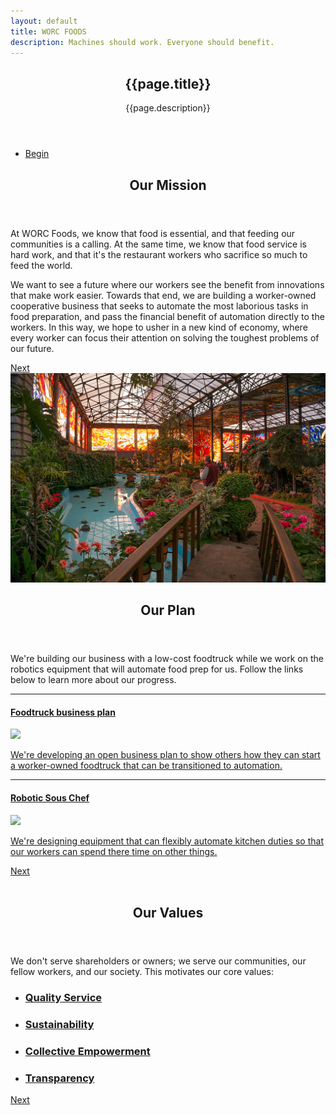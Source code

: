 ```yaml
---
layout: default
title: WORC FOODS
description: Machines should work. Everyone should benefit.
---
```

<section id="header">
    <header class="major">
        <h1>{{page.title}}</h1>
        <p>{{page.description}}</p>
    </header>
    <div class="container">
        <ul class="actions">
            <li><a href="#one" class="button special scrolly">Begin</a></li>
        </ul>
    </div>
</section>
<!-- One -->
<section id="one" class="main special">
    <div class="container">
        <!-- <span class="image fit primary"><img src="assets/images/pic01.jpg" alt="" /></span> -->
        <div class="content">
            <header class="major">
                <h2>Our Mission</h2>
            </header>
            <p>At WORC Foods, we know that food is essential, and that feeding our communities is a calling. At the same time, we know that food service is hard work, and that it's the restaurant workers who sacrifice so much to feed the world.
            </p>
            <p>We want to see a future where our workers see the benefit from innovations that make work easier. Towards that end, we are building a worker-owned cooperative business that seeks to automate the most laborious tasks in food preparation, and pass the financial benefit of automation directly to the workers.  In this way, we hope to usher in a new kind of economy, where every worker can focus their attention on solving the toughest problems of our future.</p>
        </div>
        <a href="#two" class="goto-next scrolly">Next</a>
    </div>
</section>

<!-- two -->
<section id="two" class="main special">
    <div class="container">
        <span class="image fit primary"><img src="assets/images/solarpunk.jpg" alt="" /></span>
        <div class="content">
            <header class="major">
                <h2>Our Plan</h2>
            </header>
            <p>We're building our business with a low-cost foodtruck while we work on the robotics equipment that will automate food prep for us. Follow the links below to learn more about our progress. </p>
            <hr/>
            <div>
                <h4><a href="plan">Foodtruck business plan</a></h4>
                <span class="image fit"><a href="plan"><img src="https://docs.google.com/drawings/d/e/2PACX-1vSMUadZeKCsSbOKKS-eImVG8PR-4NmoNO5tWgyFbqAebpQUf3T2Jd3-GlmqILig5zutbdGItDRDXMga/pub?w=1440&h=1080"/></a></span>
                <p><a href="plan">We're developing an open business plan to show others how they can start a worker-owned foodtruck that can be transitioned to automation.</a></p>
            </div>
            <hr/>
            <div>
                <h4><a href="https://bonkerfield.org/su_chef/">Robotic Sous Chef</a></h4>
                <span class="image fit"><a href="https://bonkerfield.org/su_chef/"><img src="assets/images/suchef_slices.gif"/></a></span>
                <p><a href="https://bonkerfield.org/su_chef/">We're designing equipment that can flexibly automate kitchen duties so that our workers can spend there time on other things.</a></p>
            </div>
        </div>
        <a href="#footer" class="goto-next scrolly">Next</a>
    </div>
</section>

<!-- Three -->
<!-- <a href="">quality service</a>, <a href="">sustainable business practices</a>, <a href="">investment in our community</a>, and <a href="">transparency in our operations</a>. -->
<section id="three" class="main special">
    <div class="container">
        <span class="image fit primary"><img src="assets/images/pic03.jpg" alt="" /></span>
        <div class="content">
            <header class="major">
                <h2>Our Values</h2>
            </header>
            <p>We don't serve shareholders or owners; we serve our communities, our fellow workers, and our society. This motivates our core values: </p>
            <ul class="icons-grid">
                <li>
                    <a href="#"><span class="icon major fa-heart"></span></a>
                    <h3><a href="#">Quality Service</a></h3>
                </li>
                <li>
                    <a href="#"><span class="icon major fa-leaf"></span></a>
                    <h3><a href="#">Sustainability</a></h3>
                </li>
                <li>
                    <a href="#"><span class="icon major fa-hand-rock-o"></span></a>
                    <h3><a href="#">Collective Empowerment</a></h3>
                </li>
                <li>
                    <a href="#"><span class="icon major fa-search"></span></a>
                    <h3><a href="#">Transparency</a></h3>
                </li>
            </ul>
        </div>
        <a href="#three" class="goto-next scrolly">Next</a>
    </div>
</section>

